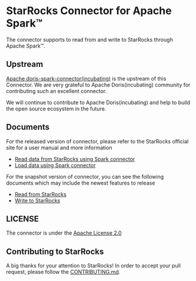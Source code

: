 # StarRocks Connector for Apache Spark™

The connector supports to read from and write to StarRocks through Apache Spark™.

## Upstream

[Apache doris-spark-connector(incubating)](https://github.com/apache/incubator-doris-spark-connector) is the upstream of this Connector. We are very grateful to Apache Doris(incubating) community for contributing such an excellent connector.

We will continue to contribute to Apache Doris(incubating) and help to build the open source ecosystem in the future. 

## Documents

For the released version of connector, please refer to the StarRocks official site for a user manual and more information
* [Read data from StarRocks using Spark connector](https://docs.starrocks.io/en-us/latest/loading/Spark-connector-starrocks)
* [Load data using Spark connector](https://docs.starrocks.io/en-us/latest/unloading/Spark_connector) 

For the snapshot version of connector, you can see the following documents which may include the newest features to release
* [Read from StarRocks](docs/connector-read.md)
* [Write to StarRocks](docs/connector-write.md)

## LICENSE

The connector is under the [Apache License 2.0](LICENSE.txt)

## Contributing to StarRocks

A big thanks for your attention to StarRocks! 
In order to accept your pull request, please follow the [CONTRIBUTING.md](CONTRIBUTING.md).

